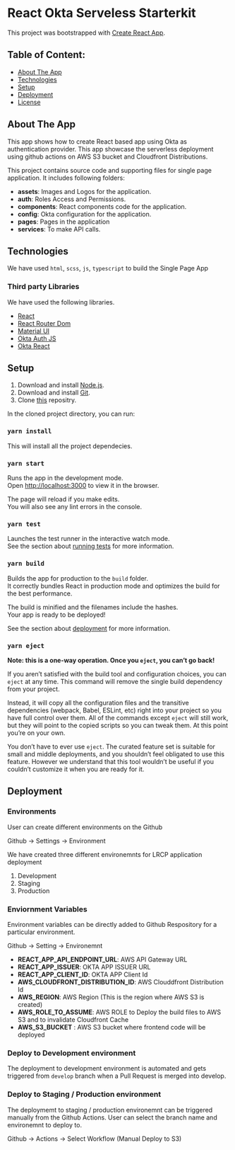 # React Okta Serveless Starterkit

This project was bootstrapped with [Create React App](https://github.com/facebook/create-react-app).

## Table of Content:

- [About The App](#about-the-app)
- [Technologies](#technologies)
- [Setup](#setup)
- [Deployment](#deployment)
- [License](#license)

## About The App

This app shows how to create React based app using Okta as authentication provider. This app showcase the serverless deployment using github actions on AWS S3 bucket and Cloudfront Distributions.

This project contains source code and supporting files for single page application. It includes following folders:

- **assets**: Images and Logos for the application.
- **auth**: Roles Access and Permissions.
- **components**: React components code for the application.
- **config**: Okta configuration for the application.
- **pages**: Pages in the application
- **services**: To make API calls.

## Technologies

We have used `html`, `scss`, `js`, `typescript` to build the Single Page App

### Third party Libraries

We have used the following libraries.

- [React](https://reactjs.org/)
- [React Router Dom](https://reactrouter.com/)
- [Material UI](https://mui.com/)
- [Okta Auth JS](https://www.npmjs.com/package/@okta/okta-auth-js)
- [Okta React](https://www.npmjs.com/package/@okta/okta-react)

## Setup

1. Download and install [Node.js](https://nodejs.org/en/download/).
2. Download and install [Git](https://git-scm.com/downloads).
3. Clone [this](https://github.com/oneTakeda/lrcp_automation_frontend.git) repositry.

In the cloned project directory, you can run:

### `yarn install`

This will install all the project dependecies.

### `yarn start`

Runs the app in the development mode.\
Open [http://localhost:3000](http://localhost:3000) to view it in the browser.

The page will reload if you make edits.\
You will also see any lint errors in the console.

### `yarn test`

Launches the test runner in the interactive watch mode.\
See the section about [running tests](https://facebook.github.io/create-react-app/docs/running-tests) for more information.

### `yarn build`

Builds the app for production to the `build` folder.\
It correctly bundles React in production mode and optimizes the build for the best performance.

The build is minified and the filenames include the hashes.\
Your app is ready to be deployed!

See the section about [deployment](https://facebook.github.io/create-react-app/docs/deployment) for more information.

### `yarn eject`

**Note: this is a one-way operation. Once you `eject`, you can’t go back!**

If you aren’t satisfied with the build tool and configuration choices, you can `eject` at any time. This command will remove the single build dependency from your project.

Instead, it will copy all the configuration files and the transitive dependencies (webpack, Babel, ESLint, etc) right into your project so you have full control over them. All of the commands except `eject` will still work, but they will point to the copied scripts so you can tweak them. At this point you’re on your own.

You don’t have to ever use `eject`. The curated feature set is suitable for small and middle deployments, and you shouldn’t feel obligated to use this feature. However we understand that this tool wouldn’t be useful if you couldn’t customize it when you are ready for it.

## Deployment

### Environments

User can create different environments on the Github

Github -> Settings -> Environment

We have created three different environemnts for LRCP application deployment

1. Development
2. Staging
3. Production

### Enviornment Variables

Environment variables can be directly added to Github Respository for a particular environment.

Github -> Setting -> Environemnt

- **REACT_APP_API_ENDPOINT_URL**: AWS API Gateway URL
- **REACT_APP_ISSUER**: OKTA APP ISSUER URL
- **REACT_APP_CLIENT_ID**: OKTA APP Client Id
- **AWS_CLOUDFRONT_DISTRIBUTION_ID**: AWS Clouddfront Distribution Id
- **AWS_REGION**: AWS Region (This is the region where AWS S3 is created)
- **AWS_ROLE_TO_ASSUME**: AWS ROLE to Deploy the build files to AWS S3 and to invalidate Cloudfront Cache
- **AWS_S3_BUCKET** : AWS S3 bucket where frontend code will be deployed

### Deploy to Development environment

The deployment to development environment is automated and gets triggered from `develop` branch when a Pull Request is merged into develop.

### Deploy to Staging / Production environment

The deploymemt to staging / production environemnt can be triggered manually from the Github Actions. User can select the branch name and environemnt to deploy to.

Github -> Actions -> Select Workflow (Manual Deploy to S3)
